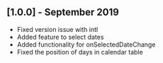 ## [1.0.0] - September 2019

- Fixed version issue with intl
- Added feature to select dates
- Added functionality for onSelectedDateChange
- Fixed the position of days in calendar table